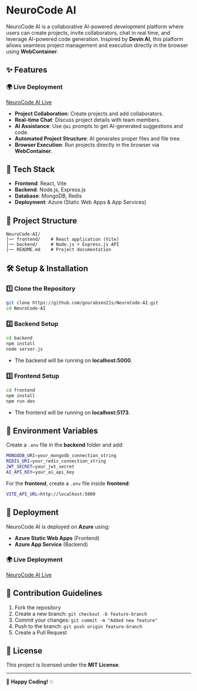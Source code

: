 # NeuroCode AI

NeuroCode AI is a collaborative AI-powered development platform where users can create projects, invite collaborators, chat in real time, and leverage AI-powered code generation. Inspired by **Devin AI**, this platform allows seamless project management and execution directly in the browser using **WebContainer**.

## ✨ Features

### 🌍 Live Deployment
[NeuroCode AI Live](https://lively-sand-0a321151e.6.azurestaticapps.net/)

- **Project Collaboration**: Create projects and add collaborators.
- **Real-time Chat**: Discuss project details with team members.
- **AI Assistance**: Use `@ai` prompts to get AI-generated suggestions and code.
- **Automated Project Structure**: AI generates proper files and file tree.
- **Browser Execution**: Run projects directly in the browser via **WebContainer**.

## 🚀 Tech Stack

- **Frontend**: React, Vite
- **Backend**: Node.js, Express.js
- **Database**: MongoDB, Redis
- **Deployment**: Azure (Static Web Apps & App Services)

## 📂 Project Structure

```
NeuroCode-AI/
│── frontend/    # React application (Vite)
│── backend/     # Node.js + Express.js API
│── README.md    # Project documentation
```

## 🛠 Setup & Installation

### 1️⃣ Clone the Repository
```sh
git clone https://github.com/gourabsen21s/NeuroCode-AI.git
cd NeuroCode-AI
```

### 2️⃣ Backend Setup
```sh
cd backend
npm install
node server.js
```
- The backend will be running on **localhost:5000**.

### 3️⃣ Frontend Setup
```sh
cd frontend
npm install
npm run dev
```
- The frontend will be running on **localhost:5173**.

## 🔐 Environment Variables
Create a `.env` file in the **backend** folder and add:
```sh
MONGODB_URI=your_mongodb_connection_string
REDIS_URI=your_redis_connection_string
JWT_SECRET=your_jwt_secret
AI_API_KEY=your_ai_api_key
```
For the **frontend**, create a `.env` file inside **frontend**:
```sh
VITE_API_URL=http://localhost:5000
```

## 🚀 Deployment
NeuroCode AI is deployed on **Azure** using:
- **Azure Static Web Apps** (Frontend)
- **Azure App Service** (Backend)

### 🌍 Live Deployment
[NeuroCode AI Live](https://lively-sand-0a321151e.6.azurestaticapps.net/)

## 🤝 Contribution Guidelines
1. Fork the repository
2. Create a new branch: `git checkout -b feature-branch`
3. Commit your changes: `git commit -m "Added new feature"`
4. Push to the branch: `git push origin feature-branch`
5. Create a Pull Request

## 📄 License
This project is licensed under the **MIT License**.

---
🚀 **Happy Coding!** ✨

